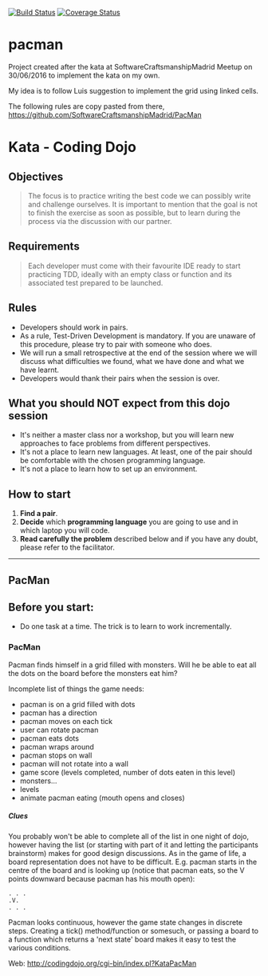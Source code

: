 [![Build Status](https://travis-ci.org/cesarlopezfab/pacman.svg?branch=master)](https://travis-ci.org/cesarlopezfab/pacman)
[![Coverage Status](https://coveralls.io/repos/github/cesarlopezfab/pacman/badge.svg?branch=master)](https://coveralls.io/github/cesarlopezfab/pacman?branch=master)

# pacman

Project created after the kata at SoftwareCraftsmanshipMadrid Meetup on 30/06/2016 to implement the kata on my own.

My idea is to follow Luis suggestion to implement the grid using linked cells.  

The following rules are copy pasted from there, https://github.com/SoftwareCraftsmanshipMadrid/PacMan

# Kata - Coding Dojo

## Objectives
> The focus is to practice writing the best code we can possibly write and challenge ourselves. It is important to mention that the goal is not to finish the exercise as soon as possible, but to learn during the process via the discussion with our partner.

## Requirements
> Each developer must come with their favourite IDE ready to start practicing TDD, ideally with an empty class or function and its associated test prepared to be launched.

## Rules
* Developers should work in pairs.
* As a rule, Test-Driven Development is mandatory. If you are unaware of this procedure, please try to pair with someone who does.
* We will run a small retrospective at the end of the session where we will discuss what difficulties we found, what we have done and what we have learnt.
* Developers would thank their pairs when the session is over.

## What you should NOT expect from this dojo session
* It's neither a master class nor a workshop, but you will learn new approaches to face problems from different perspectives.  
* It's not a place to learn new languages. At least, one of the pair should be comfortable with the chosen programming language.
* It's not a place to learn how to set up an environment.

## How to start
1. **Find a pair**.
2. **Decide** which **programming language** you are going to use and in which laptop you will code.
3. **Read carefully the problem** described below and if you have any doubt, please refer to the facilitator.

***

## PacMan

## Before you start:
* Do one task at a time. The trick is to learn to work incrementally.

### PacMan

Pacman finds himself in a grid filled with monsters. Will he be able to eat all the dots on the board before the monsters eat him?

Incomplete list of things the game needs:

 * pacman is on a grid filled with dots
 * pacman has a direction
 * pacman moves on each tick
 * user can rotate pacman
 * pacman eats dots
 * pacman wraps around 
 * pacman stops on wall
 * pacman will not rotate into a wall
 * game score (levels completed, number of dots eaten in this level)
 * monsters...
 * levels
 * animate pacman eating (mouth opens and closes)

##### Clues

You probably won't be able to complete all of the list in one night of dojo, however having the list (or starting with part of it and letting the participants brainstorm) makes for good design discussions. As in the game of life, a board representation does not have to be difficult. E.g. pacman starts in the centre of the board and is looking up (notice that pacman eats, so the V points downward because pacman has his mouth open):


~~~~
. . .
.V. 
. . .
~~~~

Pacman looks continuous, however the game state changes in discrete steps. Creating a tick() method/function or somesuch, or passing a board to a function which returns a 'next state' board makes it easy to test the various conditions.

Web: http://codingdojo.org/cgi-bin/index.pl?KataPacMan